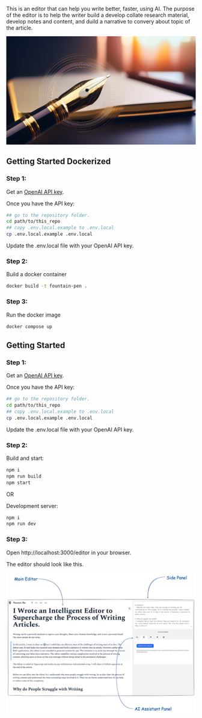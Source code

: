 This is an editor that can help you write better, faster, using AI. The purpose of the editor is to help the writer build a develop collate research material, develop notes and content, and duild a narrative to convery about topic of the article.

<picture>
  <img alt="Shows an illustrated sun in light mode and a moon with stars in dark mode." src="./public/banner.png">
</picture>

## Getting Started Dockerized

### Step 1:

Get an [OpenAI API key](https://openai.com).

Once you have the API key:

```bash
## go to the repository folder.
cd path/to/this_repo
## copy .env.local.example to .env.local
cp .env.local.example .env.local
```

Update the .env.local file with your OpenAI API key.

### Step 2:

Build a docker container

```bash
docker build -t fountain-pen .
```

### Step 3:

Run the docker image

```bash
docker compose up
```

## Getting Started

### Step 1:

Get an [OpenAI API key](https://openai.com).

Once you have the API key:

```bash
## go to the repository folder.
cd path/to/this_repo
## copy .env.local.example to .env.local
cp .env.local.example .env.local
```

Update the .env.local file with your OpenAI API key.

### Step 2:

Build and start:

```bash
npm i
npm run build
npm start
```

OR

Development server:

```bash
npm i
npm run dev
```

### Step 3:

Open http://localhost:3000/editor in your browser.

The editor should look like this.

<picture>
  <source media="(prefers-color-scheme: dark)" srcset="./public/interface.png">
  <source media="(prefers-color-scheme: light)" srcset="./public/interface.png">
  <img alt="Shows an illustrated sun in light mode and a moon with stars in dark mode." src="./public/interface.png">
</picture>
